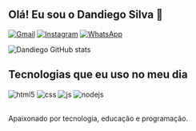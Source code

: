 ## Olá! Eu sou o Dandiego Silva 👋
[![Gmail](https://img.shields.io/badge/Gmail-D14836?style=for-the-badge&logo=gmail&logoColor=white)](mailto:dandiegosilva932@gmail.com)
[![Instagram](https://img.shields.io/badge/Instagram-E4405F?style=for-the-badge&logo=instagram&logoColor=white)](https://instagram.com/dandiegosilva)
[![WhatsApp](https://img.shields.io/badge/WhatsApp-25D366?style=for-the-badge&logo=whatsapp&logoColor=white)](https:wa.me/5538991178993)

![Dandiego GitHub stats](https://github-readme-stats.vercel.app/api?username=dandiegosilva&show_icons=true&theme=dark&count_private=true)

## Tecnologias que eu uso no meu dia

<div style="display: inline_block">
  <img align="center" alt="html5" src="https://img.shields.io/badge/HTML5-E34F26?style=for-the-badge&logo=html5&logoColor=white" />
  <img align="center" alt="css" src="https://img.shields.io/badge/CSS3-1572B6?style=for-the-badge&logo=css3&logoColor=white" />
  <img align="center" alt="js" src="https://img.shields.io/badge/JavaScript-F7DF1E?style=for-the-badge&logo=javascript&logoColor=black" />
  <img align="center" alt="nodejs" src="https://img.shields.io/badge/Node.js-43853D?style=for-the-badge&logo=node.js&logoColor=white" />
</div><br/>

Apaixonado por tecnologia, educação e programação.
